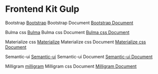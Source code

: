 
# Frontend Kit Gulp

Bootstrap
[Bootstrap](https://github.com/Alicannklc/frontend-kit-gulp/releases/tag/Frontend-Kit-Bootstrap)
Bootstrap Document
[Bootstrap Document](https://getbootstrap.com/docs/4.1/getting-started/introduction/)

Bulma css
[Bulma](https://github.com/Alicannklc/frontend-kit-gulp/releases/tag/Frontend-Kit-Bulma)
Bulma css Document
[Bulma css Document](https://bulma.io/documentation/)

Materialize css
[Materialize](https://github.com/Alicannklc/frontend-kit-gulp/releases/tag/Frontend-Kit-materialize)
Materialize css Document
[Materialize css Document](https://semantic-ui.com/introduction/getting-started.html)

Semantic-ui
[Semantic-ui](https://github.com/Alicannklc/frontend-kit-gulp/releases/tag/Frontend-Kit-semantic-ui)
Semantic-ui Document
[Semantic-ui Document](https://semantic-ui.com/introduction/getting-started.html)

Milligram
[milligram](https://github.com/Alicannklc/frontend-kit-gulp/releases/tag/Frontend-Kit-milligram)
Milligram css Document
[Milligram Document](https://milligram.io/#getting-started)
